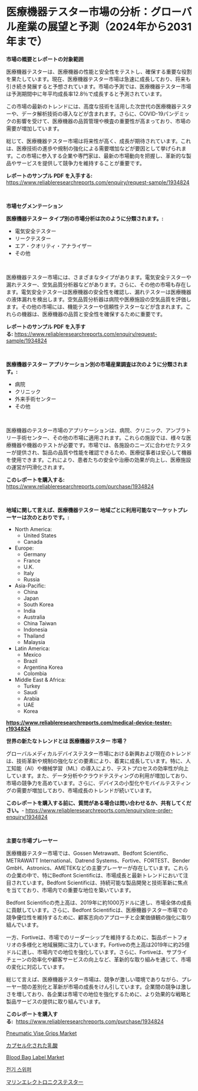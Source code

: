 <p><h1>医療機器テスター市場の分析：グローバル産業の展望と予測（2024年から2031年まで）</h1></p><p><strong>市場の概要とレポートの対象範囲</strong></p>
<p><p>医療機器テスターは、医療機器の性能と安全性をテストし、確保する重要な役割を果たしています。現在、医療機器テスター市場は急速に成長しており、将来も引き続き発展すると予想されています。市場の予測では、医療機器テスター市場は予測期間中に年平均成長率12.8％で成長すると予測されています。</p><p>この市場の最新のトレンドには、高度な技術を活用した次世代の医療機器テスターや、データ解析技術の導入などが含まれます。さらに、COVID-19パンデミックの影響を受けて、医療機器の品質管理や検査の重要性が高まっており、市場の需要が増加しています。</p><p>総じて、医療機器テスター市場は将来性が高く、成長が期待されています。これは、医療技術の進歩や規制の強化による需要増加などが要因として挙げられます。この市場に参入する企業や専門家は、最新の市場動向を把握し、革新的な製品やサービスを提供して競争力を維持することが重要です。</p></p>
<p><strong>レポートのサンプル PDF を入手する:</strong> <a href="https://www.reliableresearchreports.com/enquiry/request-sample/1934824">https://www.reliableresearchreports.com/enquiry/request-sample/1934824</a></p>
<p>&nbsp;</p>
<p><strong>市場セグメンテーション</strong></p>
<p><strong>医療機器テスター タイプ別の市場分析は次のように分類されます。:</strong></p>
<p><ul><li>電気安全テスター</li><li>リークテスター</li><li>エア・クオリティ・アナライザー</li><li>その他</li></ul></p>
<p>&nbsp;</p>
<p><p>医療機器テスター市場には、さまざまなタイプがあります。電気安全テスターや漏れテスター、空気品質分析器などがあります。さらに、その他の市場も存在します。電気安全テスターは医療機器の安全性を確認し、漏れテスターは医療機器の液体漏れを検出します。空気品質分析器は病院や医療施設の空気品質を評価します。その他の市場には、機能テスターや信頼性テスターなどが含まれます。これらの機器は、医療機器の品質と安全性を確保するために重要です。</p></p>
<p><strong>レポートのサンプル PDF を入手する:</strong>&nbsp;<a href="https://www.reliableresearchreports.com/enquiry/request-sample/1934824">https://www.reliableresearchreports.com/enquiry/request-sample/1934824</a></p>
<p>&nbsp;</p>
<p><strong> 医療機器テスター アプリケーション別の市場産業調査は次のように分類されます。:</strong></p>
<p><ul><li>病院</li><li>クリニック</li><li>外来手術センター</li><li>その他</li></ul></p>
<p>&nbsp;</p>
<p><p>医療機器のテスター市場のアプリケーションは、病院、クリニック、アンブラトリー手術センター、その他の市場に適用されます。これらの施設では、様々な医療機器や機器のテストが必要です。市場では、各施設のニーズに合わせたテスターが提供され、製品の品質や性能を確認できるため、医療従事者は安心して機器を使用できます。これにより、患者たちの安全や治療の効果が向上し、医療施設の運営が円滑化されます。</p></p>
<p><strong>このレポートを購入する:</strong>&nbsp; <a href="https://www.reliableresearchreports.com/purchase/1934824">https://www.reliableresearchreports.com/purchase/1934824</a></p>
<p>&nbsp;</p>
<p><strong>地域に関して言えば、医療機器テスター 地域ごとに利用可能なマーケットプレーヤーは次のとおりです。:</strong></p>
<p><ul>
    <li>
        North America:
        <ul>
            <li>United States</li>
            <li>Canada</li>
        </ul>
    </li>
    <li>
        Europe:
        <ul>
            <li>Germany</li>
            <li>France</li>
            <li>U.K.</li>
            <li>Italy</li>
            <li>Russia</li>
        </ul>
    </li>
    <li>
        Asia-Pacific:
        <ul>
            <li>China</li>
            <li>Japan</li>
            <li>South Korea</li>
            <li>India</li>
            <li>Australia</li>
            <li>China Taiwan</li>
            <li>Indonesia</li>
            <li>Thailand</li>
            <li>Malaysia</li>
        </ul>
    </li>
    <li>
        Latin America:
        <ul>
            <li>Mexico</li>
            <li>Brazil</li>
            <li>Argentina Korea</li>
            <li>Colombia</li>
        </ul>
    </li>
    <li>
        Middle East & Africa:
        <ul>
            <li>Turkey</li>
            <li>Saudi</li>
            <li>Arabia</li>
            <li>UAE</li>
            <li>Korea</li>
        </ul>
    </li>
    </ul></p>
<p><strong><a href="https://www.reliableresearchreports.com/medical-device-tester-r1934824">https://www.reliableresearchreports.com/medical-device-tester-r1934824</a></strong>&nbsp;</p>
<p><strong>世界の新たなトレンドとは 医療機器テスター 市場？</strong></p>
<p><p>グローバルメディカルデバイステスター市場における新興および現在のトレンドは、技術革新や規制の強化などの要素により、着実に成長しています。特に、人工知能（AI）や機械学習（ML）の導入により、テストプロセスの効率性が向上しています。また、データ分析やクラウドテスティングの利用が増加しており、市場の競争力を高めています。さらに、デバイスの小型化やモバイルテスティングの需要が増加しており、市場成長のトレンドが続いています。</p></p>
<p><strong>このレポートを購入する前に、質問がある場合は問い合わせるか、共有してください。</strong>- <a href="https://www.reliableresearchreports.com/enquiry/pre-order-enquiry/1934824">https://www.reliableresearchreports.com/enquiry/pre-order-enquiry/1934824</a></p>
<p>&nbsp;</p>
<p><strong>主要な市場プレーヤー</strong></p>
<p><p>医療機器テスター市場では、Gossen Metrawatt、Bedfont Scientific、METRAWATT International、Datrend Systems、Fortive、FORTEST、Bender GmbH、Astronics、AMETEKなどの主要プレーヤーが存在しています。これらの企業の中で、特にBedfont Scientificは、市場成長と最新トレンドにおいて注目されています。Bedfont Scientificは、持続可能な製品開発と技術革新に焦点を当てており、市場内での重要な地位を築いています。</p><p>Bedfont Scientificの売上高は、2019年に約1000万ドルに達し、市場全体の成長に貢献しています。さらに、Bedfont Scientificは、医療機器テスター市場での競争優位性を維持するために、顧客志向のアプローチと企業価値観の強化に取り組んでいます。</p><p>一方、Fortiveは、市場でのリーダーシップを維持するために、製品ポートフォリオの多様化と地域展開に注力しています。Fortiveの売上高は2019年に約25億ドルに達し、市場内での地位を強化しています。さらに、Fortiveは、サプライチェーンの効率化や顧客サービスの向上など、革新的な取り組みを通じて、市場の変化に対応しています。</p><p>総じて言えば、医療機器テスター市場は、競争が激しい環境でありながら、プレーヤー間の差別化と革新が市場の成長をけん引しています。企業間の競争は激しさを増しており、各企業は市場での地位を強化するために、より効果的な戦略と製品サービスの提供に取り組んでいます。</p></p>
<p><strong>このレポートを購入する:</strong>&nbsp;&nbsp;<a href="https://www.reliableresearchreports.com/purchase/1934824">https://www.reliableresearchreports.com/purchase/1934824</a></p>
<p><p><a href="https://github.com/mharielmesa/Market-Research-Report-List-2/blob/main/pneumatic-vise-grips-market.md">Pneumatic Vise Grips Market</a></p><p><a href="https://github.com/sghwr779811674/Market-Research-Report-List-1/blob/main/625953227911.md">カプセル化された乳酸</a></p><p><a href="https://issuu.com/reportprime-2/docs/blood-bag-label-market-size-2030.pptx">Blood Bag Label Market</a></p><p><a href="https://github.com/OwenHamiytll568745/Market-Research-Report-List-1/blob/main/243509925413.md">전기 스위퍼</a></p><p><a href="https://github.com/dandier2003/Market-Research-Report-List-1/blob/main/836746027912.md">マリンエレクトロニクステスター</a></p></p>